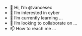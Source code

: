 - 👋 Hi, I’m @vancesec
- 👀 I’m interested in cyber
- 🌱 I’m currently learning ...
- 💞️ I’m looking to collaborate on ...
- 📫 How to reach me ...

<!---
vancesec/vancesec is a ✨ special ✨ repository because its `README.md` (this file) appears on your GitHub profile.
You can click the Preview link to take a look at your changes.
--->
